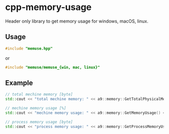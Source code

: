 # cpp-memory-usage

Header only library to get memory usage for windows, macOS, linux.

## Usage

```c++
#include "memuse.hpp"
```

or

```c++
#include "memuse/memuse_{win, mac, linux}"
```

## Example

```c++
// total mechine memory [byte]
std::cout << "total mechine memory: " << a9::memory::GetTotalPhysicalMemory() << " byte" << std::endl;

// mechine memory usage [%]
std::cout << "mechine memory usage: " << a9::memory::GetMemoryUsage() << " %" << std::endl;

// process memory usage [byte]
std::cout << "process memory usage: " << a9::memory::GetProcessMemoryUsage() << " byte" << std::endl;
```
